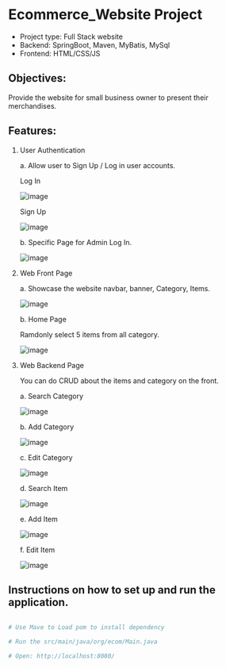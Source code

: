 # Ecommerce_Website Project
- Project type: Full Stack website
- Backend: SpringBoot, Maven, MyBatis, MySql
- Frontend: HTML/CSS/JS

## Objectives:

  Provide the website for small business owner to present their merchandises.
 
## Features:
  
  1. User Authentication
 
     a. Allow user to Sign Up / Log in user accounts.
     
     Log In
     
     ![image](https://github.com/SHUANGBRO888/EcomWeb/assets/110591410/79a51750-6357-47ea-9f30-49fe7a0f9aa4)

     Sign Up
     
     ![image](https://github.com/SHUANGBRO888/EcomWeb/assets/110591410/3b37b357-f1f1-48ea-9865-4b5d1398f1e5)

     b. Specific Page for Admin Log In.
     
     ![image](https://github.com/SHUANGBRO888/EcomWeb/assets/110591410/71eb437d-4208-4ef4-b6b1-874103bba75d)

  3. Web Front Page
 
     a. Showcase the website navbar, banner, Category, Items.

     ![image](https://github.com/SHUANGBRO888/EcomWeb/assets/110591410/2ebba03e-5829-470d-b604-c57719252a6e)

     b. Home Page
 
     Ramdonly select 5 items from all category.

     ![image](https://github.com/SHUANGBRO888/EcomWeb/assets/110591410/9791f530-af00-4cae-a5ac-e67a381bc45f)

  4. Web Backend Page
 
     You can do CRUD about the items and category on the front.

     a. Search Category

     ![image](https://github.com/SHUANGBRO888/EcomWeb/assets/110591410/2a6c9b0d-11cc-46fa-892c-592daebfbbd1)

     b. Add Category

     ![image](https://github.com/SHUANGBRO888/EcomWeb/assets/110591410/978990a8-4bf7-49bb-81a7-2bd0cd5546a4)
 
     c. Edit Category
 
     ![image](https://github.com/SHUANGBRO888/EcomWeb/assets/110591410/f55145a8-ecda-49e6-988b-ace08ffb7dee)

     d. Search Item

     ![image](https://github.com/SHUANGBRO888/EcomWeb/assets/110591410/2288f4f6-0284-4fff-95f4-7ed636aa5d38)

     e. Add Item

     ![image](https://github.com/SHUANGBRO888/EcomWeb/assets/110591410/9369ddf2-dba2-484f-9a9c-e3ffd82aee49)

     f. Edit Item

     ![image](https://github.com/SHUANGBRO888/EcomWeb/assets/110591410/83a72dcb-f233-4da4-9b00-70824a7ab9f6)

## Instructions on how to set up and run the application.


```bash

# Use Mave to Load pom to install dependency

# Run the src/main/java/org/ecom/Main.java

# Open: http://localhost:8080/

```







